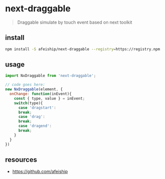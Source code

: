 # next-draggable
> Draggable simulate by touch event based on next toolkit

## install
```bash
npm install -S afeiship/next-draggable --registry=https://registry.npm.taobao.org
```

## usage
```js
import NxDraggable from 'next-draggable';

// code goes here:
new NxDraggable(element, {
  onChange: function(inEvent){
    const { type, value } = inEvent;
    switch(type){
      case 'dragstart':
      break;
      case 'drag':
      break;
      case 'dragend':
      break;
    }
  }
})
```

## resources
- https://github.com/afeiship
